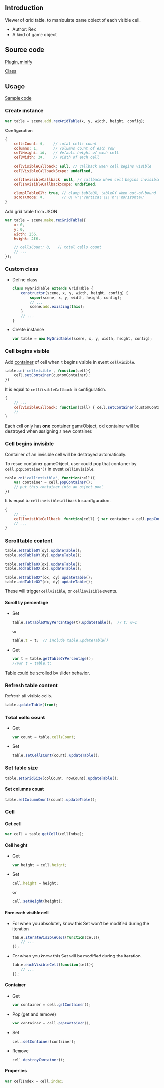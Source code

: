 ## Introduction

Viewer of grid table, to manipulate game object of each visible cell.

- Author: Rex
- A kind of game object

## Source code

[Plugin](https://github.com/rexrainbow/phaser3-rex-notes/blob/master/plugins/gridtable-plugin.js), [minify](https://github.com/rexrainbow/phaser3-rex-notes/blob/master/plugins/dist/rexgridtableplugin.min.js)

[Class](https://github.com/rexrainbow/phaser3-rex-notes/blob/master/plugins/gridtable.js)

## Usage

[Sample code](https://github.com/rexrainbow/phaser3-rex-notes/tree/master/examples/gridtable)

### Create instance

```javascript
var table = scene.add.rexGridTable(x, y, width, height, config);
```

Configuration

```javascript
{
    cellsCount: 0,    // total cells count
    columns: 1,       // columns count of each row
    cellHeight: 30,   // default height of each cell
    cellWidth: 30,    // width of each cell

    cellVisibleCallback: null, // callback when cell begins visible
    cellVisibleCallbackScope: undefined,

    cellInvisibleCallback: null, // callback when cell begins invisible
    cellInvisibleCallbackScope: undefined,

    clamplTableOXY: true, // clamp tableOX, tableOY when out-of-bound
    scrollMode: 0,        // 0|'v'|'vertical'|1|'h'|'horizontal'
}
```

Add grid table from JSON

```javascript
var table = scene.make.rexGridTable({
    x: 0,
    y: 0,
    width: 256,
    height: 256,

    // cellsCount: 0,   // total cells count
    // ...
});
```

### Custom class

- Define class
    ```javascript
    class MyGridTable extends GridTable {
        constructor(scene, x, y, width, height, config) {
            super(scene, x, y, width, height, config);
            // ...
            scene.add.existing(this);
        }
        // ...
    }
    ```
- Create instance
    ```javascript
    var table = new MyGridTable(scene, x, y, width, height, config);
    ```

### Cell begins visible

Add [container](container.md) of cell when it begins visible in event `cellvisible`. 

```javascript
table.on('cellvisible', function(cell){
    cell.setContainer(customContainer);
})
```

It is equal to `cellVisibleCallback` in configuration.

```javascript
{
    // ...
    cellVisibleCallback: function(cell) { cell.setContainer(customContainer); },
    // ...
}
```

Each cell only has **one** container gameObject, old container will be destroyed when assigning a new container.

### Cell begins invisible

Container of an invisible cell will be destroyed automatically.

To resue container gameObject, user could pop that container by `cell.popContainer()` in event `cellinvisible`.

```javascript
table.on('cellinvisible', function(cell){
    var container = cell.popContainer();
    // put this container into an object pool
})
```

It is equal to `cellInvisibleCallback` in configuration.

```javascript
{
    // ...
    cellInvisibleCallback: function(cell) { var container = cell.popContainer(); /*... */ },
    // ...
}
```

### Scroll table content

```javascript
table.setTableOY(oy).updateTable();
table.addTableOY(dy).updateTable();
```

```javascript
table.setTableOX(ox).updateTable();
table.addTableOX(dx).updateTable();
```

```javascript
table.setTableOXY(ox, oy).updateTable();
table.addTableOXY(dx, dy).updateTable();
```

These will trigger `cellvisible`, or `cellinvisible` events.

#### Scroll by percentage

- Set
    ```javascript
    table.setTableOYByPercentage(t).updateTable();  // t: 0~1
    ```
    or
    ```javascript
    table.t = t;  // include table.updateTable()
    ```
- Get
    ```javascript
    var t = table.getTableOYPercentage();
    //var t = table.t;
    ```

Table could be scrolled by [slider](slider.md) behavior.

### Refresh table content

Refresh all visible cells.

```javascript
table.updateTable(true);
```

### Total cells count

- Get
    ```javascript
    var count = table.cellsCount;
    ```
- Set
    ```javascript
    table.setCellsCunt(count).updateTable();
    ```

### Set table size

```javascript
table.setGridSize(colCount, rowCount).updateTable();
```

#### Set columns count

```javascript
table.setColumnCount(count).updateTable();
```

### Cell

#### Get cell

```javascript
var cell = table.getCell(cellIndxe);
```

#### Cell height

- Get
    ```javascript
    var height = cell.height;
    ```
- Set
    ```javascript
    cell.height = height;
    ```
    or
    ```javascript
    cell.setHeight(height);
    ```

#### Fore each visible cell

- For when you absolutely know this Set won't be modified during the iteration
    ```javascript
    table.iterateVisibleCell(function(cell){
        // ...
    });
    ```
- For when you know this Set will be modified during the iteration.
    ```javascript
    table.eachVisibleCell(function(cell){
        // ...
    });
    ```

#### Container

- Get
    ```javascript
    var container = cell.getContainer();
    ```
- Pop (get and remove)
    ```javascript
    var container = cell.popContainer();
    ```
- Set
    ```javascript
    cell.setContainer(container);
    ```
- Remove
    ```javascript
    cell.destroyContainer();
    ```

#### Properties

```javascript
var cellIndex = cell.index;
```